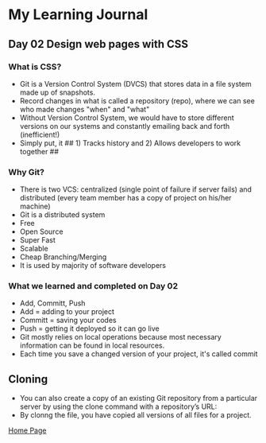 # My Learning Journal

## Day 02 Design web pages with CSS

### What is CSS?
- Git is a Version Control System (DVCS) that stores data in a file system made up of snapshots.
- Record changes in what is called a repository (repo), where we can see who made changes "when" and "what"
- Without Version Control System, we would have to store different versions on our systems and constantly emailing back and forth (inefficient!)
- Simply put, it ## 1) Tracks history and 2) Allows developers to work together ##

### Why Git?
- There is two VCS: centralized (single point of failure if server fails) and distributed (every team member has a copy of project on his/her machine)
- Git is a distributed system
- Free
- Open Source
- Super Fast
- Scalable
- Cheap Branching/Merging
- It is used by majority of software developers

### What we learned and completed on Day 02

- Add, Committ, Push
- Add = adding to your project
- Committ = saving your codes
- Push = getting it deployed so it can go live
- Git mostly relies on local operations because most necessary information can be found in local resources.
- Each time you save a changed version of your project, it's called commit

## Cloning

- You can also create a copy of an existing Git repository from a particular server by using the clone command with a repository’s URL:
- By clonng the file, you have copied all versions of all files for a project. 
  

  
[Home Page](https://kenney-yang.github.io/reading-notes/)


